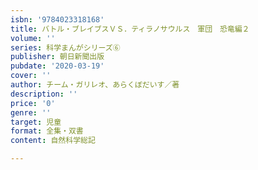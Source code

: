 ```yaml
---
isbn: '9784023318168'
title: バトル・ブレイブスＶＳ．ティラノサウルス　軍団　恐竜編２
volume: ''
series: 科学まんがシリーズ⑥
publisher: 朝日新聞出版
pubdate: '2020-03-19'
cover: ''
author: チーム・ガリレオ、あらくぼだいす／著
description: ''
price: '0'
genre: ''
target: 児童
format: 全集・双書
content: 自然科学総記

---
```

